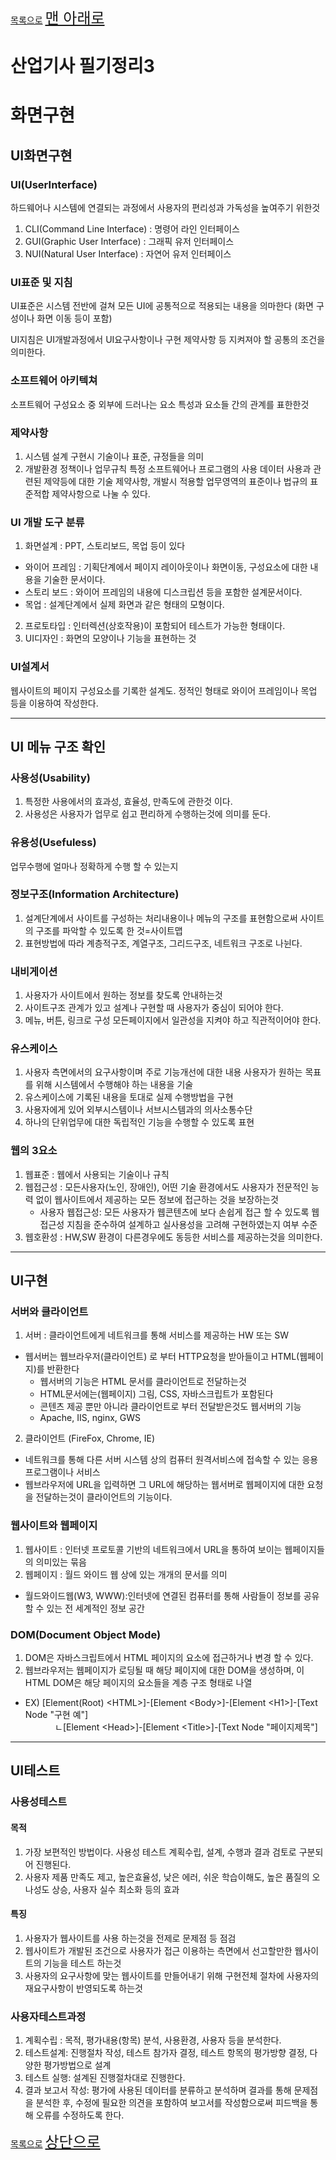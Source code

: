 [목록으로](https://github.com/nxx5xxx/study/blob/master/readme.md)
<a href="#abt" style="font-size: 24px;">맨 아래로</a>

# 산업기사 필기정리3
# 화면구현
## UI화면구현
### UI(UserInterface)
하드웨어나 시스템에 연결되는 과정에서 사용자의 편리성과 가독성을 높여주기 위한것
1. CLI(Command Line Interface) : 명령어 라인 인터페이스
2. GUI(Graphic User Interface) : 그래픽 유저 인터페이스
3. NUI(Natural User Interface) : 자연어 유저 인터페이스

### UI표준 및 지침
UI표준은 시스템 전반에 걸쳐 모든 UI에 공통적으로 적용되는 내용을 의마한다
(화면 구성이나 화면 이동 등이 포함)

UI지침은 UI개발과정에서 UI요구사항이나 구현 제약사항 등 지켜져야 할 공통의 조건을 의미한다.

### 소프트웨어 아키텍쳐
소프트웨어 구성요소 중 외부에 드러나는 요소 특성과 요소들 간의 관계를 표한한것
### 제약사항
1. 시스템 설계 구현시 기술이나 표준, 규정들을 의미
2. 개발환경 정책이나 업무규칙 특정 소프트웨어나 프로그램의 사용 데이터 사용과 관련된 제약등에 대한 기술 제약사항, 개발시 적용할 업무영역의 표준이나 법규의 표준적합 제약사항으로 나눌 수 있다.
### UI 개발 도구 분류
1. 화면설계 : PPT, 스토리보드, 목업 등이 있다
- 와이어 프레임 : 기획단계에서 페이지 레이아웃이나 화면이동, 구성요소에 대한 내용을 기술한 문서이다.
- 스토리 보드 : 와이어 프레임의 내용에 디스크립션 등을 포함한 설계문서이다.
- 목업 : 설계단계에서 실제 화면과 같은 형태의 모형이다.
2. 프로토타입 : 인터렉션(상호작용)이 포함되어 테스트가 가능한 형태이다.
3. UI디자인 : 화면의 모양이나 기능을 표현하는 것
### UI설계서
웹사이트의 페이지 구성요소를 기록한 설계도. 정적인 형태로 와이어 프레임이나 목업 등을 이용하여 작성한다.

---
## UI 메뉴 구조 확인
### 사용성(Usability)
1. 특정한 사용에서의 효과성, 효율성, 만족도에 관한것 이다.
2. 사용성은 사용자가 업무로 쉽고 편리하게 수행하는것에 의미를 둔다.
### 유용성(Usefuless)
업무수행에 얼마나 정확하게 수행 할 수 있는지
### 정보구조(Information Architecture)
1. 설계단계에서 사이트를 구성하는 처리내용이나 메뉴의 구조를 표현함으로써 사이트의 구조를 파악할 수 있도록 한 것=사이트맵
2. 표현방법에 따라 계층적구조, 계열구조, 그리드구조, 네트워크 구조로 나뉜다.
### 내비게이션
1. 사용자가 사이트에서 원하는 정보를 찾도록 안내하는것
2. 사이트구조 관계가 있고 설계나 구현할 때 사용자가 중심이 되어야 한다.
3. 메뉴, 버튼, 링크로 구성 모든페이지에서 일관성을 지켜야 하고 직관적이어야 한다.
### 유스케이스
1. 사용자 측면에서의 요구사항이며 주로 기능개선에 대한 내용
사용자가 원하는 목표를 위해 시스템에서 수행해야 하는 내용을 기술
2. 유스케이스에 기록된 내용을 토대로 실제 수행방법을 구현
3. 사용자에게 있어 외부시스템이나 서브시스템과의 의사소통수단
4. 하나의 단위업무에 대한 독립적인 기능을 수행할 수 있도록 표현
### 웹의 3요소
1. 웹표준 : 웹에서 사용되는 기술이나 규칙
2. 웹접근성 : 모든사용자(노인, 장애인), 어떤 기술 환경에서도 사용자가 전문적인 능력 없이 웹사이트에서 제공하는 모든 정보에 접근하는 것을 보장하는것
    - 사용자 웹접근성: 모든 사용자가 웹콘텐츠에 보다 손쉽게 접근 할 수 있도록 웹접근성 지침을 준수하여 설계하고 실사용성을 고려해 구현하였는지 여부 수준
3. 웹호환성 : HW,SW 환경이 다른경우에도 동등한 서비스를 제공하는것을 의미한다.

---
## UI구현
### 서버와 클라이언트
1. 서버 : 클라이언트에게 네트워크를 통해 서비스를 제공하는 HW 또는 SW
- 웹서버는 웹브라우저(클라이언트) 로 부터 HTTP요청을 받아들이고 HTML(웹페이지)를 반환한다
    - 웹서버의 기능은 HTML 문서를 클라이언트로 전달하는것
    - HTML문서에는(웹페이지) 그림, CSS, 자바스크립트가 포함된다
    - 콘텐츠 제공 뿐만 아니라 클라이언트로 부터 전달받은것도 웹서버의 기능
    - Apache, IIS, nginx, GWS
2. 클라이언트 (FireFox, Chrome, IE)
- 네트워크를 통해 다른 서버 시스템 상의 컴퓨터 원격서비스에 접속할 수 있는 응용프로그램이나 서비스
- 웹브라우저에 URL을 입력하면 그 URL에 해당하는 웹서버로 웹페이지에 대한 요청을 전달하는것이 클라이언트의 기능이다.
### 웹사이트와 웹페이지
1. 웹사이트 : 인터넷 프로토콜 기반의 네트워크에서 URL을 통하여 보이는 웹페이지들의 의미있는 묶음
2. 웹페이지 : 월드 와이드 웹 상에 있는 개개의 문서를 의미
-  월드와이드웹(W3, WWW):인터넷에 연결된 컴퓨터를 통해 사람들이 정보를 공유할 수 있는 전 세계적인 정보 공간
### DOM(Document Object Mode)
1. DOM은 자바스크립트에서 HTML 페이지의 요소에 접근하거나 변경 할 수 있다.
2. 웹브라우저는 웹페이지가 로딩될 때 해당 페이지에 대한 DOM을 생성하며, 이HTML DOM은 해당 페이지의 요소들을 계층 구조 형태로 나열
- EX)   [Element(Root) \<HTML>]-[Element \<Body>]-[Element \<H1>]-[Text Node "구현 예"]<br>
&nbsp;&nbsp;&nbsp;&nbsp;&nbsp;&nbsp;&nbsp;&nbsp;&nbsp;&nbsp;&nbsp;
ㄴ[Element \<Head>]-[Element \<Title>]-[Text Node "페이지제목"]

---
## UI테스트
### 사용성테스트
#### 목적
1. 가장 보편적인 방법이다. 사용성 테스트 계획수립, 설계, 수행과 결과 검토로 구분되어 진행된다.
2. 사용자 제품 만족도 제고, 높은효율성, 낮은 에러, 쉬운 학습이해도, 높은 품질의 오나성도 상승, 사용자 실수 최소화 등의 효과
#### 특징
1. 사용자가 웹사이트를 사용 하는것을 전제로 문제점 등 점검
2. 웹사이트가 개발된 조건으로 사용자가 접근 이용하는 측면에서 선고할만한 웹사이트의 기능을 테스트 하는것
3. 사용자의 요구사항에 맞는 웹사이트를 만들어내기 위해 구현전체 절차에 사용자의 재요구사항이 반영되도록 하는것
### 사용자테스트과정
1. 계획수립 : 목적, 평가내용(항목) 분석, 사용환경, 사용자 등을 분석한다.
2. 테스트설계: 진행절차 작성, 테스트 참가자 결정, 테스트 항목의 평가방향 결정, 다양한 평가방법으로 설계
3. 테스트 실행: 설계된 진행절차대로 진행한다.
4. 결과 보고서 작성: 평가에 사용된 데이터를 분류하고 분석하며 결과를 통해 문제점을 분석한 후, 수정에 필요한 의견을 포함하여 보고서를 작성함으로써 피드백을 통해 오류를 수정하도록 한다.

[목록으로](https://github.com/nxx5xxx/study/blob/master/readme.md)
<a href="#" style="font-size: 24px;" id="abt"> 상단으로 </a>